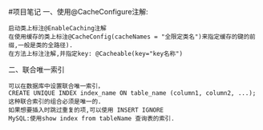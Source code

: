 #项目笔记
一、使用@CacheConfigure注解:

    启动类上标注@EnableCaching注解
    在使用缓存的类上标注@CacheConfig(cacheNames = "全限定类名")来指定缓存的键的前缀,一般是类的全路径).
    在方法上标注注解,并指定key: @Cacheable(key="key名称")
二、联合唯一索引
    
    可以在数据库中设置联合唯一索引，
    CREATE UNIQUE INDEX index_name ON table_name (column1, column2, ...);
    这种联合索引的组合必须是唯一的.
    如果想要插入时跳过重复的项,可以使用 INSERT IGNORE
    MySQL:使用show index from tableName 查询表的索引.

